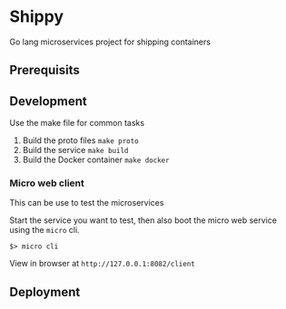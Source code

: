 # Shippy

Go lang microservices project for shipping containers

## Prerequisits

## Development
Use the make file for common tasks

1. Build the proto files `make proto`
2. Build the service `make build`
3. Build the Docker container `make docker`

### Micro web client
This can be use to test the microservices

Start the service you want to test, then also boot the micro web service using the `micro` cli.
```
$> micro cli
```
View in browser at `http://127.0.0.1:8082/client`

## Deployment
